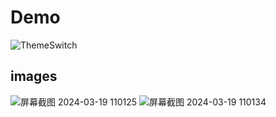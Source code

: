 # Demo
![ThemeSwitch](https://github.com/hinadesu39/WpfThemeSwitch/assets/131540418/cfb2f565-4998-41ec-98a7-435324e75be5)
## images
![屏幕截图 2024-03-19 110125](https://github.com/hinadesu39/WpfThemeSwitch/assets/131540418/5255dedb-3399-4e62-bc1b-00e304a236bb)
![屏幕截图 2024-03-19 110134](https://github.com/hinadesu39/WpfThemeSwitch/assets/131540418/060fee55-0e2e-4b42-9c9f-8a759622bfa3)
